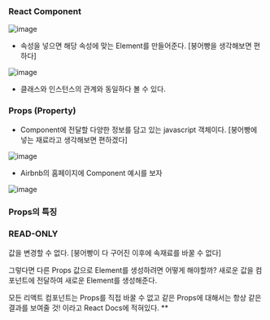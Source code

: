### React Component

![image](https://user-images.githubusercontent.com/88424067/193166017-7589c4d3-ce2c-460b-a980-cb9972564115.png)

* 속성을 넣으면 해당 속성에 맞는 Element를 만들어준다. [붕어빵을 생각해보면 편하다]

![image](https://user-images.githubusercontent.com/88424067/193166108-81fc3aa6-7748-4915-b0ce-dfbdb9eab44a.png)

* 클래스와 인스턴스의 관계와 동일하다 볼 수 있다.

### Props (Property)

* Component에 전달할 다양한 정보를 담고 있는 javascript 객체이다. [붕어빵에 넣는 재료라고 생각해보면 편하겠다]

![image](https://user-images.githubusercontent.com/88424067/193166253-9b743570-beca-48b7-b61a-bda8e0d891b5.png)

* Airbnb의 홈페이지에 Component 예시를 보자

![image](https://user-images.githubusercontent.com/88424067/193166416-831d4e4b-0349-4960-bd31-6afb47a11620.png)

### Props의 특징

### READ-ONLY

값을 변경할 수 없다. [붕어빵이 다 구어진 이후에 속재료를 바꿀 수 없다]

그렇다면 다른 Props 값으로 Element를 생성하려면 어떻게 해야할까?
  새로운 값을 컴포넌트에 전달하여 새로운 Element를 생성해준다.

모든 리액트 컴포넌트는 Props를 직접 바꿀 수 없고 같은 Props에 대해서는 항상 같은 결과를 보여줄 것! 이라고 React Docs에 적혀있다. **

